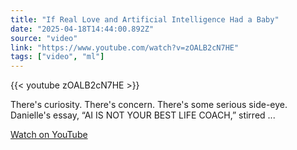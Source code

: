 ```yaml
---
title: "If Real Love and Artificial Intelligence Had a Baby"
date: "2025-04-18T14:44:00.892Z"
source: "video"
link: "https://www.youtube.com/watch?v=zOALB2cN7HE"
tags: ["video", "ml"]
---
```


{{< youtube zOALB2cN7HE >}}

There's curiosity. There's concern. There's some serious side-eye. Danielle's essay, “AI IS NOT YOUR BEST LIFE COACH,” stirred ...

[Watch on YouTube](https://www.youtube.com/watch?v=zOALB2cN7HE)
